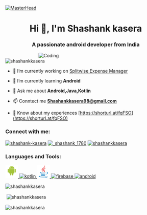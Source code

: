 [![MasterHead](https://1.bp.blogspot.com/-7A4WynwLsMw/XbBpCXG8fHI/AAAAAAAAMt4/uOa1bpLskYgrwGbllhSu2SDj_Mig8SXJQCLcBGAsYHQ/s1600/2000_600px.gif)](https://rishavchanda.io)


<h1 align="center">Hi 👋, I'm Shashank kasera</h1>
<h3 align="center">A passionate android developer from India</h3>
<img align="right" alt="Coding" width="400" src="https://cdn.dribbble.com/users/1162077/screenshots/3848914/programmer.gif")

<p align="left"> <img src="https://komarev.com/ghpvc/?username=shashankkasera&label=Profile%20views&color=0e75b6&style=flat" alt="shashankkasera" /> </p>

- 🔭 I’m currently working on [Splitwise Expense Manager](https://github.com/ShashankKasera/Splitwise-Expense-Manager)

- 🌱 I’m currently learning **Android**

- 💬 Ask me about **Android,Java,Kotlin**

- 📫 Conntect me **Shashankkasera98@gmail.com**

- 📄 Know about my experiences [https://shorturl.at/fqFSO](https://shorturl.at/fqFSO)

<h3 align="left">Connect with me:</h3>
<p align="left">
<a href="https://linkedin.com/in/shashank-kasera" target="blank"><img align="center" src="https://raw.githubusercontent.com/rahuldkjain/github-profile-readme-generator/master/src/images/icons/Social/linked-in-alt.svg" alt="shashank-kasera" height="30" width="40" /></a>
<a href="https://instagram.com/_shashank_1780" target="blank"><img align="center" src="https://raw.githubusercontent.com/rahuldkjain/github-profile-readme-generator/master/src/images/icons/Social/instagram.svg" alt="_shashank_1780" height="30" width="40" /></a>
<a href="https://www.leetcode.com/shashankkasera" target="blank"><img align="center" src="https://raw.githubusercontent.com/rahuldkjain/github-profile-readme-generator/master/src/images/icons/Social/leet-code.svg" alt="shashankkasera" height="30" width="40" /></a>
</p>

<h3 align="left">Languages and Tools:</h3>
<p align="left"> <a href="https://developer.android.com" target="_blank" rel="noreferrer"> <img src="https://raw.githubusercontent.com/devicons/devicon/master/icons/android/android-original-wordmark.svg" alt="android" width="40" height="40"/> </a> <a href="https://kotlinlang.org" target="_blank" rel="noreferrer"> <img src="https://www.vectorlogo.zone/logos/kotlinlang/kotlinlang-icon.svg" alt="kotlin" width="40" height="40"/> </a> <a href="https://www.java.com" target="_blank" rel="noreferrer"> <img src="https://raw.githubusercontent.com/devicons/devicon/master/icons/java/java-original.svg" alt="java" width="40" height="40"/> </a> <a href="https://firebase.google.com/" target="_blank" rel="noreferrer"> <img src="https://www.vectorlogo.zone/logos/firebase/firebase-icon.svg" alt="firebase" width="40" height="40"/> </a> <a href="https://developer.android.com" target="_blank" rel="noreferrer"> <img src="https://www.pinclipart.com/picdir/big/196-1967315_android-jetpack-for-developers-android-jetpack-logo-clipart.png" alt="android" width="40" height="40"/> </a>
</p>
<p><img align="center" src="https://github-readme-stats.vercel.app/api/top-langs?username=shashankkasera&show_icons=true&locale=en&layout=compact" alt="shashankkasera" /></p>

<p>&nbsp;<img align="center" src="https://github-readme-stats.vercel.app/api?username=shashankkasera&show_icons=true&locale=en" alt="shashankkasera" /></p>

<p><img align="center" src="https://github-readme-streak-stats.herokuapp.com/?user=shashankkasera&" alt="shashankkasera" /></p>


